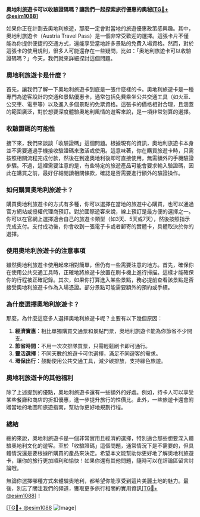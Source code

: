 **奥地利旅遊卡可以收驗證碼嗎？讓我們一起探索旅行優惠的奧秘[[TG💪+ @esim1088](https://t.me/s/esim1088)]**

如果你正在計劃去奧地利旅遊，那麼一定會對當地的旅遊優惠政策感興趣。其中，奧地利旅遊卡（Austria Travel Pass）是一個非常受歡迎的選擇。這張卡片不僅能為你提供便捷的交通方式，還能享受當地許多景點的免費入場資格。然而，對於這張卡的使用規則，很多人可能還存在一些疑問，比如：「奥地利旅遊卡可以收驗證碼嗎？」今天，我們就來詳細探討這個問題。

### 奧地利旅遊卡是什麼？

首先，讓我們了解一下奧地利旅遊卡到底是一張什麼樣的卡。奧地利旅遊卡是一種專門為遊客設計的交通和景點優惠卡，通常包括免費乘坐公共交通工具（如火車、公交車、電車等）以及進入多個景點的免票資格。這張卡的價格相對合理，且涵蓋的範圍廣泛，對於想要深度體驗奧地利風情的遊客來說，是一項非常划算的選擇。

### 收驗證碼的可能性

接下來，我們來談談「收驗證碼」這個問題。根據現有的資訊，奧地利旅遊卡本身並不需要通過手機接收驗證碼來激活或使用。這意味著，你在購買旅遊卡時，只需按照相關流程完成付款，然後在到達奧地利後即可直接使用，無需額外的手機驗證步驟。不過，這裡需要注意的是，有些特定的旅遊產品可能會要求輸入驗證碼，因此在購買之前，最好仔細閱讀相關條款，確認是否需要進行額外的驗證操作。

### 如何購買奧地利旅遊卡？

購買奧地利旅遊卡的方式有多種，你可以選擇在當地的旅遊中心購買，也可以通過官方網站或授權代理商預訂。對於國際遊客來說，線上預訂是最方便的選擇之一。你可以在官網上選擇適合自己的旅遊卡類型（如3天、5天或7天），然後按照指示完成支付。支付成功後，你會收到一張電子卡或者郵寄的實體卡，具體取決於你的選擇。

### 使用奧地利旅遊卡的注意事項

雖然奧地利旅遊卡使用起來相對簡單，但仍有一些需要注意的地方。首先，確保你在使用公共交通工具時，正確地將旅遊卡放置在刷卡機上進行掃描。這樣才能確保你的行程被正確記錄。其次，如果你打算進入某些景點，務必提前查看該景點是否接受奧地利旅遊卡作為入場憑證。部分景點可能需要額外的預約或手續。

### 為什麼選擇奧地利旅遊卡？

那麼，為什麼這麼多人選擇奧地利旅遊卡呢？主要有以下幾個原因：

1. **經濟實惠**：相比單獨購買交通票和景點門票，奧地利旅遊卡能為你節省不少開支。
2. **節省時間**：不用一次次排隊買票，只需輕鬆刷卡即可通行。
3. **靈活選擇**：不同天數的旅遊卡可供選擇，滿足不同遊客的需求。
4. **環保出行**：鼓勵使用公共交通工具，減少碳排放，支持綠色旅遊。

### 奧地利旅遊卡的其他福利

除了上述提到的優點，奧地利旅遊卡還有一些額外的好處。例如，持卡人可以享受某些餐廳和商店的折扣優惠，進一步提升旅行的性價比。此外，一些旅遊卡還會附贈當地的地圖和旅遊指南，幫助你更好地規劃行程。

### 總結

總的來說，奧地利旅遊卡是一個非常實用且經濟的選擇，特別適合那些想要深入體驗奧地利文化的遊客。至於「收驗證碼」這個問題，通常情況下是不需要的，但具體情況還是要根據所購買的產品來決定。希望本文能幫助你更好地了解奧地利旅遊卡，讓你的旅行更加順利和愉快！如果你還有其他問題，隨時可以在評論區留言討論哦。

無論你選擇哪種方式來體驗奧地利，都希望你能享受到這片美麗土地的魅力。最後，別忘了關注我們的頻道，獲取更多旅行相關的實用資訊[[TG💪+ @esim1088](https://t.me/s/esim1088)]！

[[TG💪+ @esim1088](https://t.me/s/esim1088) ![Image](https://i.postimg.cc/4NQfJmqS/Snipaste-2025-05-13-00-14-12.png)]